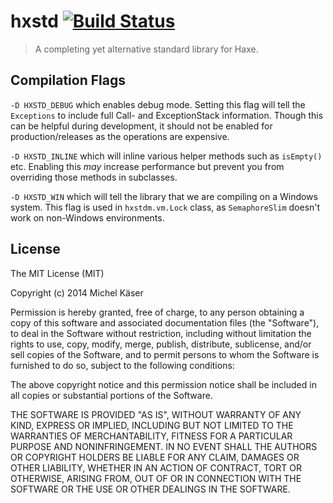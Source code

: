 # hxstd [![Build Status](https://ci.rackster.ch/buildStatus/icon?job=hxstd)](https://ci.rackster.ch/job/hxstd/)

> A completing yet alternative standard library for Haxe.

## Compilation Flags

`-D HXSTD_DEBUG` which enables debug mode. Setting this flag will tell the `Exceptions` to include full Call- and ExceptionStack information. Though this can be helpful during development, it should not be enabled for production/releases as the operations are expensive.

`-D HXSTD_INLINE` which will inline various helper methods such as `isEmpty()` etc. Enabling this _may_ increase performance but prevent you from overriding those methods in subclasses.

`-D HXSTD_WIN` which will tell the library that we are compiling on a Windows system. This flag is used in `hxstdm.vm.Lock` class, as `SemaphoreSlim` doesn't work on non-Windows environments.

## License

The MIT License (MIT)

Copyright (c) 2014 Michel Käser

Permission is hereby granted, free of charge, to any person obtaining a copy
of this software and associated documentation files (the "Software"), to deal
in the Software without restriction, including without limitation the rights
to use, copy, modify, merge, publish, distribute, sublicense, and/or sell
copies of the Software, and to permit persons to whom the Software is
furnished to do so, subject to the following conditions:

The above copyright notice and this permission notice shall be included in
all copies or substantial portions of the Software.

THE SOFTWARE IS PROVIDED "AS IS", WITHOUT WARRANTY OF ANY KIND, EXPRESS OR
IMPLIED, INCLUDING BUT NOT LIMITED TO THE WARRANTIES OF MERCHANTABILITY,
FITNESS FOR A PARTICULAR PURPOSE AND NONINFRINGEMENT. IN NO EVENT SHALL THE
AUTHORS OR COPYRIGHT HOLDERS BE LIABLE FOR ANY CLAIM, DAMAGES OR OTHER
LIABILITY, WHETHER IN AN ACTION OF CONTRACT, TORT OR OTHERWISE, ARISING FROM,
OUT OF OR IN CONNECTION WITH THE SOFTWARE OR THE USE OR OTHER DEALINGS IN
THE SOFTWARE.



